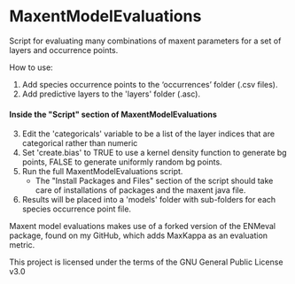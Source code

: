 # MaxentModelEvaluations
Script for evaluating many combinations of maxent parameters for a set of layers and occurrence points.

How to use:
1. Add species occurrence points to the ‘occurrences’ folder (.csv files).
2. Add predictive layers to the 'layers' folder (.asc).

#### Inside the "Script" section of MaxentModelEvaluations

3. Edit the 'categoricals' variable to be a list of the layer indices that are categorical rather than numeric
4. Set 'create.bias' to TRUE to use a kernel density function to generate bg points, FALSE to generate uniformly random bg points.
5. Run the full MaxentModelEvaluations script. 
   - The "Install Packages and Files" section of the script should take care of installations of packages and the maxent java file.
6. Results will be placed into a 'models' folder with sub-folders for each species occurrence point file.


Maxent model evaluations makes use of a forked version of the ENMeval package, found on my GitHub, which adds MaxKappa as an evaluation metric.

This project is licensed under the terms of the GNU General Public License v3.0
